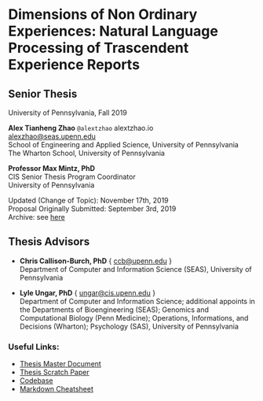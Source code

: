 # Dimensions of Non Ordinary Experiences: Natural Language Processing of Trascendent Experience Reports

## Senior Thesis
University of Pennsylvania, Fall 2019

**Alex Tianheng Zhao**
`@alextzhao`
alextzhao.io  
alexzhao@seas.upenn.edu  
School of Engineering and Applied Science, University of Pennsylvania  
The Wharton School, University of Pennsylvania  


**Professor Max Mintz, PhD**  
CIS Senior Thesis Program Coordinator  
University of Pennsylvania  

Updated (Change of Topic): November 17th, 2019  
Proposal Originally Submitted: September 3rd, 2019  
Archive: see [here](https://docs.google.com/document/d/1rwvZtqod3elgEE6wz93fwwqgGn3bhK0DHyhDoCmEIHA/edit?usp=sharing)  

## **Thesis Advisors**
- **Chris Callison-Burch, PhD** { ccb@upenn.edu }  
Department of Computer and Information Science (SEAS), University of Pennsylvania  
 
- **Lyle Ungar, PhD** { ungar@cis.upenn.edu }  
Department of Computer and Information Science; additional appoints in the Departments of Bioengineering (SEAS); Genomics and Computational Biology (Penn Medicine); Operations, Informations, and Decisions (Wharton); Psychology (SAS), University of Pennsylvania  


### **Useful Links:**
- [Thesis Master Document](https://docs.google.com/document/d/1dk1xXyfHqfdn5Tld-KZu7toiNYQeJHQv7BUlG7uSqP4/edit#)
- [Thesis Scratch Paper](https://docs.google.com/document/d/1BP5Z2J9tJvRJB5J-hthQIGrdSnD0Bcvctd7kHqbUUKw/edit?usp=sharing)
- [Codebase](https://github.com/alextzhao/psychedelicNLP)
- [Markdown Cheatsheet](https://github.com/adam-p/markdown-here/wiki/Markdown-Cheatsheet#links)

